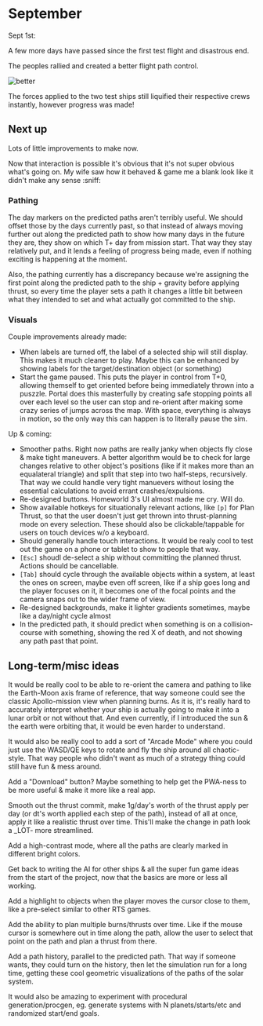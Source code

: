 # September

Sept 1st:

A few more days have passed since the first test flight and disastrous end.

The peoples rallied and created a better flight path control.

![better](./09-september/better-flight-planning.gif)

The forces applied to the two test ships still liquified their respective crews instantly, however progress was made!

## Next up

Lots of little improvements to make now.

Now that interaction is possible it's obvious that it's not super obvious what's going on. My wife saw how it behaved & game me a blank look like it didn't make any sense :sniff:

### Pathing

The day markers on the predicted paths aren't terribly useful. We should offset those by the days currently past, so that instead of always moving further out along the predicted path to show how many days in the future they are, they show on which T+ day from mission start. That way they stay relatively put, and it lends a feeling of progress being made, even if nothing exciting is happening at the moment.

Also, the pathing currently has a discrepancy because we're assigning the first point along the predicted path to the ship + gravity before applying thrust, so every time the player sets a path it changes a little bit between what they intended to set and what actually got committed to the ship.

### Visuals

Couple improvements already made:

- When labels are turned off, the label of a selected ship will still display. This makes it much cleaner to play. Maybe this can be enhanced by showing labels for the target/destination object (or something)
- Start the game paused. This puts the player in control from T+0, allowing themself to get oriented before being immediately thrown into a puszzle. Portal does this masterfully by creating safe stopping points all over each level so the user can stop and re-orient after making some crazy series of jumps across the map. With space, everything is always in motion, so the only way this can happen is to literally pause the sim.

Up & coming:

- Smoother paths. Right now paths are really janky when objects fly close & make tight maneuvers. A better algorithm would be to check for large changes relative to other object's positions (like if it makes more than an equalateral triangle) and split that step into two half-steps, recursively. That way we could handle very tight manuevers without losing the essential calculations to avoid errant crashes/expulsions.
- Re-designed buttons. Homeworld 3's UI almost made me cry. Will do.
- Show available hotkeys for situationally relevant actions, like `[p]` for Plan Thrust, so that the user doesn't just get thrown into thrust-planning mode on every selection. These should also be clickable/tappable for users on touch devices w/o a keyboard.
- Should generally handle touch interactions. It would be realy cool to test out the game on a phone or tablet to show to people that way.
- `[Esc]` shoudl de-select a ship without committing the planned thrust. Actions should be cancellable.
- `[Tab]` should cycle through the available objects within a system, at least the ones on screen, maybe even off screen, like if a ship goes long and the player focuses on it, it becomes one of the focal points and the camera snaps out to the wider frame of view.
- Re-designed backgrounds, make it lighter gradients sometimes, maybe like a day/night cycle almost
- In the predicted path, it should predict when something is on a collision-course with something, showing the red X of death, and not showing any path past that point.

## Long-term/misc ideas

It would be really cool to be able to re-orient the camera and pathing to like the Earth-Moon axis frame of reference, that way someone could see the classic Apollo-mission view when planning burns. As it is, it's really hard to accurately interpret whether your ship is actually going to make it into a lunar orbit or not without that. And even currently, if I introduced the sun & the earth were orbiting that, it would be even harder to understand.

It would also be really cool to add a sort of "Arcade Mode" where you could just use the WASD/QE keys to rotate and fly the ship around all chaotic-style. That way people who didn't want as much of a strategy thing could still have fun & mess around.

Add a "Download" button? Maybe something to help get the PWA-ness to be more useful & make it more like a real app.

Smooth out the thrust commit, make 1g/day's worth of the thrust apply per day (or dt's worth applied each step of the path), instead of all at once, apply it like a realistic thrust over time. This'll make the change in path look a _LOT- more streamlined.

Add a high-contrast mode, where all the paths are clearly marked in different bright colors.

Get back to writing the AI for other ships & all the super fun game ideas from the start of the project, now that the basics are more or less all working.

Add a highlight to objects when the player moves the cursor close to them, like a pre-select similar to other RTS games.

Add the ability to plan multiple burns/thrusts over time. Like if the mouse cursor is somewhere out in time along the path, allow the user to select that point on the path and plan a thrust from there.

Add a path history, parallel to the predicted path. That way if someone wants, they could turn on the history, then let the simulation run for a long time, getting these cool geometric visualizations of the paths of the solar system.

It would also be amazing to experiment with procedural generation/procgen, eg. generate systems with N planets/starts/etc and randomized start/end goals.